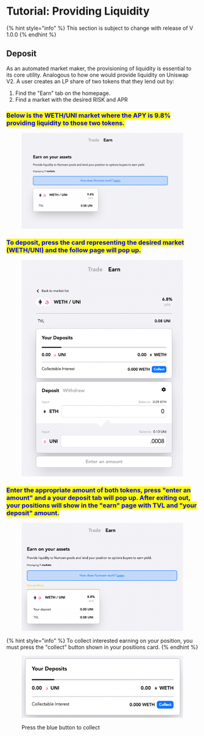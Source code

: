 # Tutorial: Providing Liquidity

{% hint style="info" %}
This section is subject to change with release of V 1.0.0
{% endhint %}

## Deposit

As an automated market maker, the provisioning of liquidity is essential to its core utility. Analogous to how one would provide liquidity on Uniswap V2.  A user creates an LP share of two tokens that they lend out by:&#x20;

1. Find the "Earn" tab on the homepage.
2. Find a market with the desired RISK and APR&#x20;

### <mark style="color:blue;">**Below is the WETH/UNI market where the APY is 9.8% providing liquidity to those two tokens.**</mark>&#x20;

<figure><img src="../.gitbook/assets/Screen Shot 2022-11-30 at 2.09.04 PM.png" alt=""><figcaption></figcaption></figure>

### <mark style="color:blue;">To deposit, press the card representing the desired market (WETH/UNI) and the follow page will pop up.</mark>&#x20;

<figure><img src="../.gitbook/assets/Screen Shot 2022-11-30 at 2.10.20 PM.png" alt=""><figcaption></figcaption></figure>

### <mark style="color:blue;">Enter the appropriate amount of both tokens, press "enter an amount" and a your deposit tab will pop up. After exiting out, your positions will show in the "earn" page with TVL and "your deposit" amount.</mark>

<figure><img src="../.gitbook/assets/Screen Shot 2022-11-30 at 2.11.52 PM.png" alt=""><figcaption></figcaption></figure>

{% hint style="info" %}
To collect interested earning on your position, you must press the "collect" button shown in your positions card.&#x20;
{% endhint %}

<figure><img src="../.gitbook/assets/Screen Shot 2022-11-30 at 2.10.42 PM.png" alt=""><figcaption><p>Press the blue button to collect</p></figcaption></figure>
